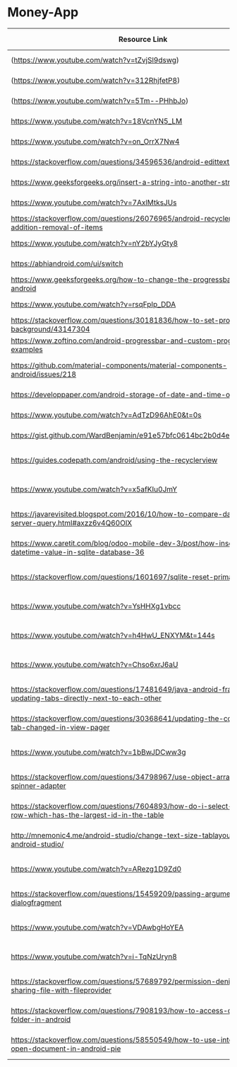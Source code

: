 # Money-App
Resource Link | Author | Date of Access | Concept
--- | ---|---|---
(https://www.youtube.com/watch?v=tZvjSl9dswg) | Caleb Curry | Apr 27, 2021 | General
(https://www.youtube.com/watch?v=312RhjfetP8) | Shad Sluiter | Apr 30, 2021 | Database SQLite
(https://www.youtube.com/watch?v=5Tm--PHhbJo) | Android WorldClub | May 3, 2021 | List Views
https://www.youtube.com/watch?v=18VcnYN5_LM | Stevdza-San | May 3, 2021 | RecyclerView Lists
https://www.youtube.com/watch?v=on_OrrX7Nw4 | Coding in Flow | May 3, 2021 | Spinner
https://stackoverflow.com/questions/34596536/android-edittext-with-suffix | Kandroid | May 3, 2021 | Suffix
https://www.geeksforgeeks.org/insert-a-string-into-another-string-in-java | | May 3, 2021 | String Insert
https://www.youtube.com/watch?v=7AxlMtksJUs | Sandip Chattancharya | May 4, 2021 | Recycler Database
https://stackoverflow.com/questions/26076965/android-recyclerview-addition-removal-of-items | Paradite | May 4, 2021 | Recycler Click Remove
https://www.youtube.com/watch?v=nY2bYJyGty8 | CodingWithMitch | May 5, 2021 | Updating SQLite
https://abhiandroid.com/ui/switch | Abhi Android | May 6, 2021 | Switch
https://www.geeksforgeeks.org/how-to-change-the-progressbar-color-in-android | namanjha10 | May 8, 2021 | Progress Bar Own
https://www.youtube.com/watch?v=rsqFpIp_DDA | Rectfy | May 8, 2021 | XML Drawable
https://stackoverflow.com/questions/30181836/how-to-set-progressbar-background/43147304 | QuinnChenn | May 8, 2021 | XML Progress Bar
https://www.zoftino.com/android-progressbar-and-custom-progressbar-examples | | May 8, 2021 | XML Progress Bar
https://github.com/material-components/material-components-android/issues/218 | Geck0x86 | May 8, 2021 | Colour of XML components
https://developpaper.com/android-storage-of-date-and-time-of-sqlite/ | Develop Paper | May 9, 2021 | Date SQLite
https://www.youtube.com/watch?v=AdTzD96AhE0&t=0s | Coding With Mitch | May 9, 2021 | Date Picker Dialog
https://gist.github.com/WardBenjamin/e91e57bfc0614bc2b0d4e084875ffe04 | Benjamin Ward | May 9, 2021 | Week Difference
https://guides.codepath.com/android/using-the-recyclerview | CodePath | May 11, 2021 | RecyclerView
https://www.youtube.com/watch?v=x5afKIu0JmY | YoursTruly | May 11, 2021 | Nested RecyclerView
https://javarevisited.blogspot.com/2016/10/how-to-compare-date-in-sql-server-query.html#axzz6v4Q60OlX | Javin Paul | May 16, 2021 | SQLite Date comparisons
https://www.caretit.com/blog/odoo-mobile-dev-3/post/how-insert-datetime-value-in-sqlite-database-36 | Caret | May 16, 2021 | SQLite Date insert
https://stackoverflow.com/questions/1601697/sqlite-reset-primary-key-field | Nick Dandoulakis | May 18, 2021 | SQLite reset autoincrement
https://www.youtube.com/watch?v=YsHHXg1vbcc | Coding in Flow | May 18, 2021 | Progress Bar Custom Ring
https://www.youtube.com/watch?v=h4HwU_ENXYM&t=144s | Coding in Flow | May 19, 2021 | Fragments Tabs 
https://www.youtube.com/watch?v=Chso6xrJ6aU | Stevdza-San | May 20, 2021 | Bottom Navigation
https://stackoverflow.com/questions/17481649/java-android-fragment-not-updating-tabs-directly-next-to-each-other | VenomVendor | May 22, 2021 | Fragment Adjacency Cache
https://stackoverflow.com/questions/30368641/updating-the-contents-on-tab-changed-in-view-pager | anand | May 22, 2021 | Fragment update
https://www.youtube.com/watch?v=1bBwJDCww3g | Coding in Flow | May 25, 2021 | Snackbar
https://stackoverflow.com/questions/34798967/use-object-array-list-as-spinner-adapter | Pankaj Nimgade | May 25, 2021 | Spinner Text from List
https://stackoverflow.com/questions/7604893/how-do-i-select-an-entire-row-which-has-the-largest-id-in-the-table | unutbu | May 27, 2021 | SQL latest id
http://mnemonic4.me/android-studio/change-text-size-tablayout-tabs-android-studio/ | Delen | May 27, 2021 | Tab layout text change
https://www.youtube.com/watch?v=ARezg1D9Zd0 | Coding in Flow | May 28, 2021 | Dialog Fragment
https://stackoverflow.com/questions/15459209/passing-argument-to-dialogfragment | admdrew | May 28, 2021 | Pass argument dialog
https://www.youtube.com/watch?v=VDAwbgHoYEA | Tech Tribe | May 30, 2021 | File export from app
https://www.youtube.com/watch?v=i-TqNzUryn8 | Brian Fraser | May 30, 2021 | Read csv in file
https://stackoverflow.com/questions/57689792/permission-denial-while-sharing-file-with-fileprovider | Iakovos Gu | May 30, 2021 | File export permissions
https://stackoverflow.com/questions/7908193/how-to-access-downloads-folder-in-android | slkorolev | May 30, 2021 | File from downloads
https://stackoverflow.com/questions/58550549/how-to-use-intent-action-open-document-in-android-pie | Anoop M Maddasseri | May 30, 2021 | File Uri to InputStream
